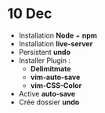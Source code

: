 # 10 Dec
* Installation **Node** + **npm**
* Installation **live-server**
* Persistent **undo**
* Installer Plugin :
	* **Delimitmate**
	* **vim-auto-save**
	* **vim-CSS-Color**
* Active **auto-save**
* Crée dossier **undo**
